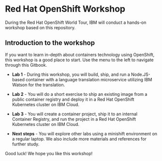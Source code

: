 # Red Hat OpenShift Workshop
During the Red Hat OpenShift World Tour, IBM will conduct a hands-on workshop based on this repository.

## Introduction to the workshop

If you want to learn in-depth about containers technology using OpenShift, this workshop is a good place to start. Use the menu to the left to navigate through this Gitbook.

* **Lab 1** - During this workshop, you will build, ship, and run a Node.JS-based container with a language translation microservice utilizing IBM Watson for the translation.

* **Lab 2** - You will do a short exercise to ship an existing image from a public container registry and deploy it in a Red Hat OpenShift Kubernetes cluster on IBM Cloud.

* **Lab 3** - You will create a container project, ship it to an internal Container Registry, and run the project in a Red Hat OpenShift Kubernetes cluster on IBM Cloud.

* **Next steps** - You will explore other labs using a minishift environment on a regular laptop. We also include more materials and references for further study.

Good luck! We hope you like this workshop!
